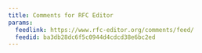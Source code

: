 ```yaml
---
title: Comments for RFC Editor
params:
  feedlink: https://www.rfc-editor.org/comments/feed/
  feedid: ba3db28dc6f5c0944d4cdcd38e6bc2ed
---
```

